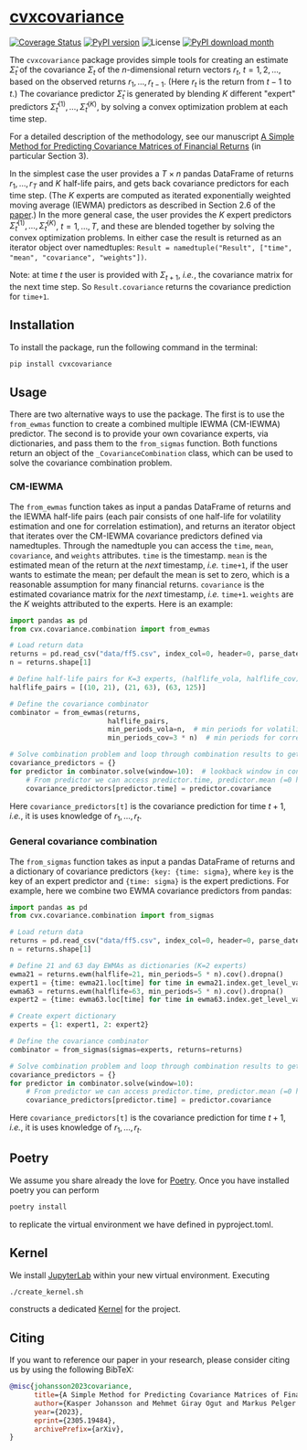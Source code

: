 # [cvxcovariance](http://www.cvxgrp.org/cov_pred_finance)

[![Coverage Status](https://coveralls.io/repos/github/cvxgrp/cov_pred_finance/badge.svg)](https://coveralls.io/github/cvxgrp/cov_pred_finance)
[![PyPI version](https://badge.fury.io/py/cvxcovariance.svg)](https://badge.fury.io/py/cvxcovariance)
![License](https://img.shields.io/badge/License-Apache%202.0-blue.svg)
[![PyPI download month](https://img.shields.io/pypi/dm/cvxcovariance.svg)](https://pypi.python.org/pypi/cvxcovariance/)


The `cvxcovariance` package
provides simple tools for creating an estimate $\hat\Sigma_t$ of the covariance $\Sigma_t$ of the $n$-dimensional return vectors $r_t$, $t=1,2,\ldots$, based on the observed returns $r_1, \ldots, r_{t-1}$. (Here $r_t$ is the return from $t-1$ to $t$.) The covariance predictor $\hat\Sigma_t$ is generated by blending $K$ different "expert" predictors $\hat\Sigma_t^{(1)},\ldots,\hat\Sigma_t^{(K)}$, by solving a convex optimization problem at each time step.

For a detailed description of the methodology, see our manuscript [A Simple Method for Predicting
Covariance Matrices of Financial Returns](https://web.stanford.edu/~boyd/papers/cov_pred_finance.html) (in particular Section 3).

In the simplest case the user provides a $T\times n$ pandas DataFrame
of returns $r_1,\ldots,r_T$ and $K$ half-life pairs, and gets back covariance predictors for each time
step. (The $K$ experts are computed as iterated exponentially weighted moving average (IEWMA) predictors as described in Section 2.6 of the [paper](https://web.stanford.edu/~boyd/papers/cov_pred_finance.html).) In the more general case, the user provides the $K$ expert predictors $\hat\Sigma_t^{(1)},\ldots,\hat\Sigma_t^{(K)}$, $t=1,\ldots,T$, and these are blended together by solving the convex optimization problems. In either case the result is returned as an iterator object over namedtuples: `Result = namedtuple("Result", ["time", "mean", "covariance", "weights"])`.


Note: at time $t$ the user is provided with $\Sigma_{t+1}$,
$\textit{i.e.}$, the covariance matrix for the next time step. So `Result.covariance` returns the covariance prediction for `time+1`.

## Installation
To install the package, run the following command in the terminal:

```bash
pip install cvxcovariance
```

## Usage
There are two alternative ways to use the package. The first is to use the
`from_ewmas` function to create a combined multiple IEWMA (CM-IEWMA) predictor. The second is to provide your own covariance experts, via dictionaries, and pass them to the `from_sigmas` function. Both functions return an object of the `_CovarianceCombination` class, which can be used to solve the covariance combination problem.

### CM-IEWMA
The `from_ewmas` function takes as input a pandas DataFrame of
returns and the IEWMA half-life pairs (each pair consists of one half-life for volatility estimation and one for correlation estimation), and returns an iterator object that
iterates over the CM-IEWMA covariance predictors defined via namedtuples. Through the namedtuple you can access the `time`, `mean`, `covariance`, and `weights` attributes. `time` is the timestamp. `mean` is the estimated mean of the return at the $\textit{next}$ timestamp, $\textit{i.e.}$ `time+1`, if the user wants to estimate the mean; per default the mean is set to zero, which is a reasonable assumption for many financial returns. `covariance` is the estimated covariance matrix for the $\textit{next}$ timestamp, $\textit{i.e.}$ `time+1`. `weights` are the $K$ weights attributed to the experts. Here is an example:

```python
import pandas as pd
from cvx.covariance.combination import from_ewmas

# Load return data
returns = pd.read_csv("data/ff5.csv", index_col=0, header=0, parse_dates=True).iloc[:1000]
n = returns.shape[1]

# Define half-life pairs for K=3 experts, (halflife_vola, halflife_cov)
halflife_pairs = [(10, 21), (21, 63), (63, 125)]

# Define the covariance combinator
combinator = from_ewmas(returns,
                        halflife_pairs,
                        min_periods_vola=n,  # min periods for volatility estimation
                        min_periods_cov=3 * n)  # min periods for correlation estimation (must be at least n)

# Solve combination problem and loop through combination results to get predictors
covariance_predictors = {}
for predictor in combinator.solve(window=10):  # lookback window in convex optimization problem
    # From predictor we can access predictor.time, predictor.mean (=0 here), predictor.covariance, and predictor.weights
    covariance_predictors[predictor.time] = predictor.covariance
```
Here `covariance_predictors[t]` is the covariance prediction for time $t+1$, $\textit{i.e.}$, it is uses knowledge of $r_1,\ldots,r_t$.

### General covariance combination
The `from_sigmas` function takes as input a pandas DataFrame of
returns and a dictionary of covariance predictors `{key: {time:
sigma}`, where `key` is the key of an expert predictor and `{time:
sigma}` is the expert predictions. For example, here we combine two EWMA covariance predictors from pandas:

```python
import pandas as pd
from cvx.covariance.combination import from_sigmas

# Load return data
returns = pd.read_csv("data/ff5.csv", index_col=0, header=0, parse_dates=True).iloc[:1000]
n = returns.shape[1]

# Define 21 and 63 day EWMAs as dictionaries (K=2 experts)
ewma21 = returns.ewm(halflife=21, min_periods=5 * n).cov().dropna()
expert1 = {time: ewma21.loc[time] for time in ewma21.index.get_level_values(0).unique()}
ewma63 = returns.ewm(halflife=63, min_periods=5 * n).cov().dropna()
expert2 = {time: ewma63.loc[time] for time in ewma63.index.get_level_values(0).unique()}

# Create expert dictionary
experts = {1: expert1, 2: expert2}

# Define the covariance combinator
combinator = from_sigmas(sigmas=experts, returns=returns)

# Solve combination problem and loop through combination results to get predictors
covariance_predictors = {}
for predictor in combinator.solve(window=10):
    # From predictor we can access predictor.time, predictor.mean (=0 here), predictor.covariance, and predictor.weights
    covariance_predictors[predictor.time] = predictor.covariance
```
Here `covariance_predictors[t]` is the covariance prediction for time $t+1$, $\textit{i.e.}$, it is uses knowledge of $r_1,\ldots,r_t$.

## Poetry

We assume you share already the love for [Poetry](https://python-poetry.org).
Once you have installed poetry you can perform

```bash
poetry install
```

to replicate the virtual environment we have defined in pyproject.toml.

## Kernel

We install [JupyterLab](https://jupyter.org) within your new virtual
environment. Executing

```bash
./create_kernel.sh
```

constructs a dedicated
[Kernel](https://docs.jupyter.org/en/latest/projects/kernels.html) for the
project.

## Citing
If you want to reference our paper in your research, please consider citing us by using the following BibTeX:

```BibTeX
@misc{johansson2023covariance,
      title={A Simple Method for Predicting Covariance Matrices of Financial Returns},
      author={Kasper Johansson and Mehmet Giray Ogut and Markus Pelger and Thomas Schmelzer and Stephen Boyd},
      year={2023},
      eprint={2305.19484},
      archivePrefix={arXiv},
}
```
